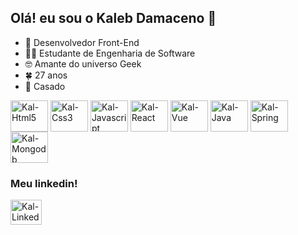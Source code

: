 ## Olá! eu sou o Kaleb Damaceno 🖖

- 🔭 Desenvolvedor Front-End
- 👩‍🎓 Estudante de Engenharia de Software
- 🤓 Amante do universo Geek
- 🍀 27 anos
- 💍 Casado

 <!--
<div align="center">
  <a href="https://github.com/KaalebCG">
  <img height="180em" src="https://github-readme-stats.vercel.app/api?username=KaalebCG&show_icons=true&theme=dark&include_all_commits=true&count_private=true"/>
  <img height="180em" src="https://github-readme-stats.vercel.app/api/top-langs/?username=KaalebCG&layout=compact&langs_count=7&theme=dark"/>
</div>
 -->
  <!--
  <img align="center" alt="Kal-Typescript" height="30" width="40" src="https://cdn.jsdelivr.net/gh/devicons/devicon/icons/typescript/typescript-original.svg" />
 -->
  <div style="display: inline_block">
 
  <img align="center" alt="Kal-Html5" height="50" width="60" src="https://cdn.jsdelivr.net/gh/devicons/devicon/icons/html5/html5-original-wordmark.svg" />
  <img align="center" alt="Kal-Css3" height="50" width="60" src="https://cdn.jsdelivr.net/gh/devicons/devicon/icons/css3/css3-original-wordmark.svg" />
  <img align="center" alt="Kal-Javascript" height="50" width="60" src="https://cdn.jsdelivr.net/gh/devicons/devicon/icons/javascript/javascript-original.svg" />
  <img align="center" alt="Kal-React" height="50" width="60" src="https://cdn.jsdelivr.net/gh/devicons/devicon/icons/react/react-original-wordmark.svg" />
  <img align="center" alt="Kal-Vue" height="50" width="60" src="https://cdn.jsdelivr.net/gh/devicons/devicon/icons/vuejs/vuejs-original-wordmark.svg" />
  <img align="center" alt="Kal-Java" height="50" width="60" src="https://cdn.jsdelivr.net/gh/devicons/devicon/icons/java/java-original-wordmark.svg" />
  <img align="center" alt="Kal-Spring" height="50" width="60" src="https://cdn.jsdelivr.net/gh/devicons/devicon/icons/spring/spring-original-wordmark.svg" />
  <img align="center" alt="Kal-Mongodb" height="50" width="60" src="https://cdn.jsdelivr.net/gh/devicons/devicon/icons/mongodb/mongodb-original-wordmark.svg" />
 
 ### Meu linkedin! 
 
 <a href="https://www.linkedin.com/in/kaleb-damaceno/"/> <img align="center" alt="Kal-Linkedin" height="40" width="50" src="https://cdn.jsdelivr.net/gh/devicons/devicon/icons/linkedin/linkedin-original.svg" /> </a>

</div>
  
  ##
  
